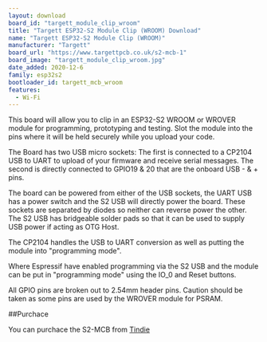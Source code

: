 ```yaml
---
layout: download
board_id: "targett_module_clip_wroom"
title: "Targett ESP32-S2 Module Clip (WROOM) Download"
name: "Targett ESP32-S2 Module Clip (WROOM)"
manufacturer: "Targett"
board_url: "https://www.targettpcb.co.uk/s2-mcb-1"
board_image: "targett_module_clip_wroom.jpg"
date_added: 2020-12-6
family: esp32s2
bootloader_id: targett_mcb_wroom
features:
  - Wi-Fi
---
```


This board will allow you to clip in an ESP32-S2 WROOM or WROVER module for programming, prototyping and testing. Slot the module into the pins where it will be held securely while you upload your code.

The Board has two USB micro sockets: The first is connected to a CP2104 USB to UART to upload of your firmware and receive serial messages. The second is directly connected to GPIO19 & 20 that are the onboard USB - & + pins.

The board can be powered from either of the USB sockets, the UART USB has a power switch and the S2 USB will directly power the board. These sockets are separated by diodes so neither can reverse power the other. The S2 USB has bridgeable solder pads so that it can be used to supply USB power if acting as OTG Host.

The CP2104 handles the USB to UART conversion as well as putting the module into "programming mode".

Where Espressif have enabled programming via the S2 USB and the module can be put in "programming mode" using the IO_0 and Reset buttons.

All GPIO pins are broken out to 2.54mm header pins. Caution should be taken as some pins are used by the WROVER module for PSRAM.

##Purchace

You can purchace the S2-MCB from [Tindie](https://www.tindie.com/products/targett/esp32-s2-module-protoprogrammer/)
